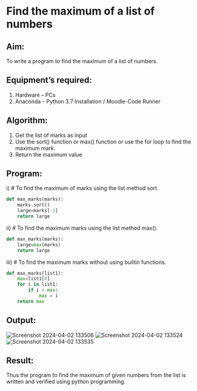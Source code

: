 # Find the maximum of a list of numbers
## Aim:
To write a program to find the maximum of a list of numbers.
## Equipment’s required:
1.	Hardware – PCs
2.	Anaconda – Python 3.7 Installation / Moodle-Code Runner
## Algorithm:
1.	Get the list of marks as input
2.	Use the sort() function or max() function or use the for loop to find the maximum mark.
3.	Return the maximum value
## Program:

i)	# To find the maximum of marks using the list method sort.
```Python
def max_marks(marks):
    marks.sort()
    large=marks[-1]
    return large


```

ii)	# To find the maximum marks using the list method max().
```Python
def max_marks(marks):
    large=max(marks)
    return large

```

iii) # To find the maximum marks without using builtin functions.
```Python
def max_marks(list1):
    max=list1[0]
    for i in list1:
        if i > max:
            max = i
    return max

```
## Output:
![Screenshot 2024-04-02 133506](https://github.com/Sabari-2005/FindMaximum/assets/139338709/9141c85c-222b-4d74-9b3f-f11c96584b17)
![Screenshot 2024-04-02 133524](https://github.com/Sabari-2005/FindMaximum/assets/139338709/a08ecb05-d003-4abb-8ccc-f2337b00a405)
![Screenshot 2024-04-02 133535](https://github.com/Sabari-2005/FindMaximum/assets/139338709/fd3deed0-de87-49c4-81d8-8f0f29f3ca71)



## Result:
Thus the program to find the maximum of given numbers from the list is written and verified using python programming.
